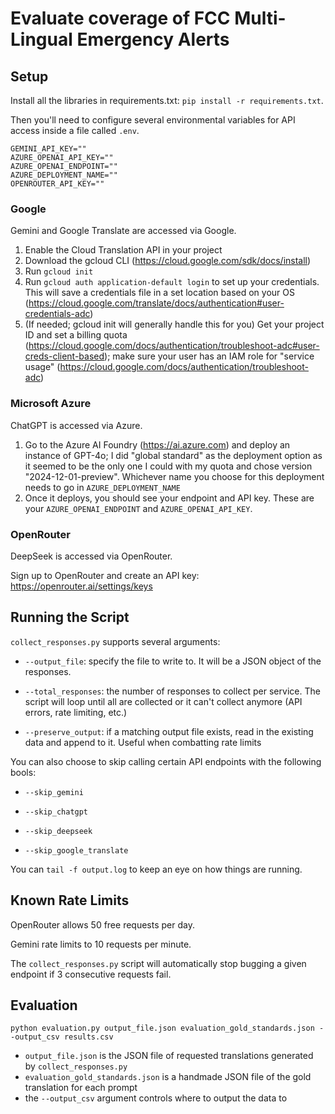 # Evaluate coverage of FCC Multi-Lingual Emergency Alerts

## Setup

Install all the libraries in requirements.txt: `pip install -r requirements.txt`.

Then you'll need to configure several environmental variables for API access inside a file called `.env`.

```
GEMINI_API_KEY=""
AZURE_OPENAI_API_KEY=""
AZURE_OPENAI_ENDPOINT=""
AZURE_DEPLOYMENT_NAME=""
OPENROUTER_API_KEY=""
```

### Google

Gemini and Google Translate are accessed via Google. 

1) Enable the Cloud Translation API in your project
1) Download the gcloud CLI (https://cloud.google.com/sdk/docs/install)
2) Run `gcloud init`
3) Run `gcloud auth application-default login` to set up your credentials. This will save a credentials file in a set location based on your OS (https://cloud.google.com/translate/docs/authentication#user-credentials-adc)
4) (If needed; gcloud init will generally handle this for you) Get your project ID and set a billing quota (https://cloud.google.com/docs/authentication/troubleshoot-adc#user-creds-client-based); make sure your user has an IAM role for "service usage" (https://cloud.google.com/docs/authentication/troubleshoot-adc)

### Microsoft Azure

ChatGPT is accessed via Azure.

1) Go to the Azure AI Foundry (https://ai.azure.com) and deploy an instance of GPT-4o; I did "global standard" as the deployment option as it seemed to be the only one I could with my quota and chose version "2024-12-01-preview". Whichever name you choose for this deployment needs to go in `AZURE_DEPLOYMENT_NAME`
2) Once it deploys, you should see your endpoint and API key. These are your `AZURE_OPENAI_ENDPOINT` and `AZURE_OPENAI_API_KEY`.

### OpenRouter

DeepSeek is accessed via OpenRouter.

Sign up to OpenRouter and create an API key: https://openrouter.ai/settings/keys

## Running the Script

`collect_responses.py` supports several arguments:

- `--output_file`: specify the file to write to. It will be a JSON object of the responses.

- `--total_responses`: the number of responses to collect per service. The script will loop until all are collected or it can't collect anymore (API errors, rate limiting, etc.)

- `--preserve_output`: if a matching output file exists, read in the existing data and append to it. Useful when combatting rate limits

You can also choose to skip calling certain API endpoints with the following bools:

- `--skip_gemini`

- `--skip_chatgpt`

- `--skip_deepseek`

- `--skip_google_translate`

You can `tail -f output.log` to keep an eye on how things are running.

## Known Rate Limits
OpenRouter allows 50 free requests per day.

Gemini rate limits to 10 requests per minute.

The `collect_responses.py` script will automatically stop bugging a given endpoint if 3 consecutive requests fail.

## Evaluation
```
python evaluation.py output_file.json evaluation_gold_standards.json --output_csv results.csv
```

- `output_file.json` is the JSON file of requested translations generated by `collect_responses.py`
- `evaluation_gold_standards.json` is a handmade JSON file of the gold translation for each prompt
- the `--output_csv` argument controls where to output the data to
